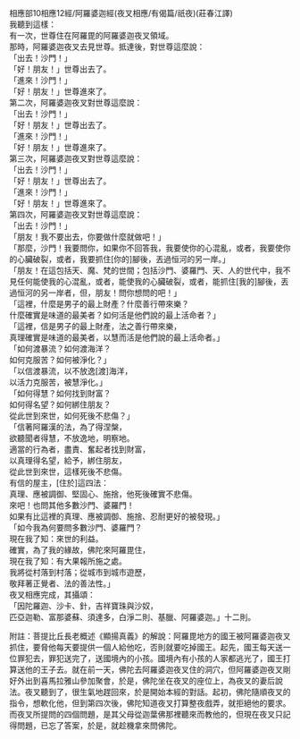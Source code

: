 相應部10相應12經/阿羅婆迦經(夜叉相應/有偈篇/祇夜)(莊春江譯)  
我聽到這樣：  
有一次，世尊住在阿羅毘的阿羅婆迦夜叉領域。  
那時，阿羅婆迦夜叉去見世尊。抵達後，對世尊這麼說：  
「出去！沙門！」  
「好！朋友！」世尊出去了。  
「進來！沙門！」  
「好！朋友！」世尊進來了。  
第二次，阿羅婆迦夜叉對世尊這麼說：  
「出去！沙門！」  
「好！朋友！」世尊出去了。  
「進來！沙門！」  
「好！朋友！」世尊進來了。  
第三次，阿羅婆迦夜叉對世尊這麼說：  
「出去！沙門！」  
「好！朋友！」世尊出去了。  
「進來！沙門！」  
「好！朋友！」世尊進來了。  
第四次，阿羅婆迦夜叉對世尊這麼說：  
「出去！沙門！」  
「朋友！我不要出去，你要做什麼就做吧！」  
「那麼，沙門！我要問你，如果你不回答我，我要使你的心混亂，或者，我要使你的心臟破裂，或者，我要抓住[你的]腳後，丟過恒河的另一岸。」  
「朋友！在這包括天、魔、梵的世間；包括沙門、婆羅門、天、人的世代中，我不見任何能使我的心混亂，或者，能使我的心臟破裂，或者，能抓住[我的]腳後，丟過恒河的另一岸者，但，朋友！問你想問的吧！」  
「這裡，什麼是男子的最上財產？什麼善行帶來樂？  
什麼確實是味道的最美者？如何活是他們說的最上活命者？」  
「這裡，信是男子的最上財產，法之善行帶來樂，  
真理確實是味道的最美者，以慧而活是他們說的最上活命者。」  
「如何渡暴流？如何渡海洋？  
如何克服苦？如何被淨化？」  
「以信渡暴流，以不放逸[渡]海洋，  
以活力克服苦，被慧淨化。」  
「如何得慧？如何找到財富？  
如何得名望？如何綁住朋友？  
從此世到來世，如何死後不悲傷？」  
「信著阿羅漢的法，為了得涅槃，  
欲聽聞者得慧，不放逸地，明察地。  
適當的行為者，盡責、奮起者找到財富，  
以真理得名望，給予，綁住朋友，  
從此世到來世，這樣死後不悲傷。  
有信的屋主，[住於]這四法：  
真理、應被調御、堅固心、施捨，他死後確實不悲傷。  
來吧！也問其他多數沙門、婆羅門！  
如果有比這裡的真理、應被調御、施捨、忍耐更好的被發現。」  
「如今我為何要問多數沙門、婆羅門？  
現在我了知：來世的利益。  
確實，為了我的緣故，佛陀來阿羅毘住，  
現在我了知：有大果報所施之處。  
我將從村落到村落；從城市到城市遊歷，  
敬拜著正覺者、法的善法性。」  
夜叉相應完成，其攝頌：  
「因陀羅迦、沙卡、針，吉祥寶珠與沙奴，  
匹亞迦勒、富那婆蘇、須達多，白淨二則、基臘、阿羅婆迦。」十二則。  
  
附註：菩提比丘長老概述《顯揚真義》的解說：阿羅毘地方的國王被阿羅婆迦夜叉抓住，要脅他每天要提供一個人給他吃，否則就要吃掉國王。起先，國王每天送一位罪犯去，罪犯送完了，送國境內的小孩。國境內有小孩的人家都逃光了，國王打算送他的王子去。就在前一天，佛陀去阿羅婆迦夜叉住的洞穴，但阿羅婆迦夜叉剛好外出到喜馬拉雅山參加聚會，於是，佛陀坐在夜叉的座位上，為夜叉的妻后說法。夜叉聽到了，很生氣地趕回來，於是開始本經的對話。起初，佛陀隨順夜叉的指令，想軟化他，但到第四次後，佛陀知道夜叉打算整夜戲弄，就拒絕他的要求。而夜叉所提問的四個問題，是其父母從迦葉佛那裡聽來而教他的，但現在夜叉只記得問題，已忘了答案，於是，就趁機拿來問佛陀。  
  
  
